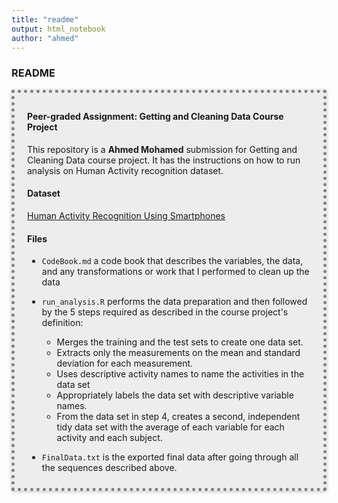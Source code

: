 ```yaml
---
title: "readme"
output: html_notebook
author: "ahmed"
---
```

### README

<div style= "border: 5px dotted gray; padding: 10px 20px; background-color:#ededed; box-shadow: 0 1px 5px rgba(0, 0, 0, 0.25);">

#### Peer-graded Assignment: Getting and Cleaning Data Course Project

This repository is a **Ahmed Mohamed** submission for Getting and Cleaning Data course project. It has the instructions on how to run analysis on Human Activity recognition dataset.

#### Dataset

[Human Activity Recognition Using Smartphones](http://archive.ics.uci.edu/ml/datasets/Human+Activity+Recognition+Using+Smartphones)

#### Files

* `CodeBook.md` a code book that describes the variables, the data, and any transformations or work that I performed to clean up the data

* `run_analysis.R` performs the data preparation and then followed by the 5 steps required as described in the course project's definition:
    + Merges the training and the test sets to create one data set.
    + Extracts only the measurements on the mean and standard deviation for each measurement.
    + Uses descriptive activity names to name the activities in the data set
    + Appropriately labels the data set with descriptive variable names.
    + From the data set in step 4, creates a second, independent tidy data set with the average of each variable for each activity and each subject.
    
* `FinalData.txt` is the exported final data after going through all the sequences described above.


</div>

<br/>